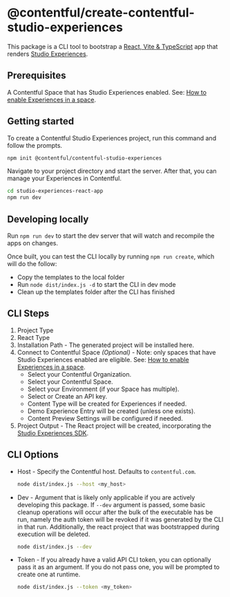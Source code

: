# @contentful/create-contentful-studio-experiences

This package is a CLI tool to bootstrap a [React, Vite & TypeScript](https://github.com/vitejs/vite/tree/main/packages/create-vite/template-react-ts) app that renders [Studio Experiences](https://www.contentful.com/developers/docs/experiences/what-are-experiences/).

## Prerequisites

A Contentful Space that has Studio Experiences enabled. See: [How to enable Experiences in a space](https://www.contentful.com/help/enable-spaces-for-experiences/).

## Getting started

To create a Contentful Studio Experiences project, run this command and follow the prompts.

```bash
npm init @contentful/contentful-studio-experiences
```

Navigate to your project directory and start the server. After that, you can manage your Experiences in Contentful.

```bash
cd studio-experiences-react-app
npm run dev
```

## Developing locally

Run `npm run dev` to start the dev server that will watch and recompile the apps on changes.

Once built, you can test the CLI locally by running `npm run create`, which will do the follow:

- Copy the templates to the local folder
- Run `node dist/index.js -d` to start the CLI in dev mode
- Clean up the templates folder after the CLI has finished

## CLI Steps

1. Project Type
2. React Type
3. Installation Path - The generated project will be installed here.
4. Connect to Contentful Space _(Optional)_ - Note: only spaces that have Studio Experiences enabled are eligible. See: [How to enable Experiences in a space](https://www.contentful.com/help/enable-spaces-for-experiences/).
   - Select your Contentful Organization.
   - Select your Contentful Space.
   - Select your Environment (if your Space has multiple).
   - Select or Create an API key.
   - Content Type will be created for Experiences if needed.
   - Demo Experience Entry will be created (unless one exists).
   - Content Preview Settings will be configured if needed.
5. Project Output - The React project will be created, incorporating the [Studio Experiences SDK](https://www.contentful.com/developers/docs/experiences/set-up-experiences-sdk/#usage).

## CLI Options

- Host - Specify the Contentful host. Defaults to `contentful.com`.
  ```bash
  node dist/index.js --host <my_host>
  ```
- Dev - Argument that is likely only applicable if you are actively developing this package. If `--dev` argument is passed, some basic cleanup operations will occur after the bulk of the executable has be run, namely the auth token will be revoked if it was generated by the CLI in that run. Additionally, the react project that was bootstrapped during execution will be deleted.
  ```bash
  node dist/index.js --dev
  ```
- Token - If you already have a valid API CLI token, you can optionally pass it as an argument. If you do not pass one, you will be prompted to create one at runtime.
  ```bash
  node dist/index.js --token <my_token>
  ```
